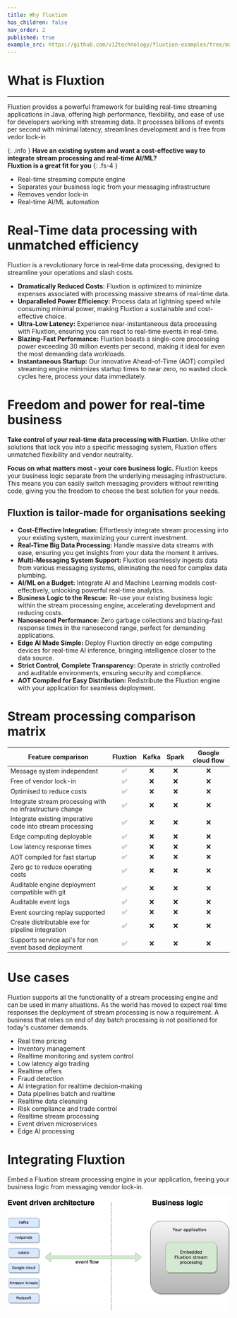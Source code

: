 ```yaml
---
title: Why fluxtion
has_children: false
nav_order: 2
published: true
example_src: https://github.com/v12technology/fluxtion-examples/tree/main/imperative-helloworld/src/main/java/com/fluxtion/example/imperative/helloworld
---
```


# What is Fluxtion

---

Fluxtion provides a powerful framework for building real-time streaming applications in Java, offering high performance, 
flexibility, and ease of use for developers working with streaming data. It processes billions of events per second with 
minimal latency, streamlines development and is free from vedor lock-in

{: .info }
**Have an existing system and want a cost-effective way to integrate stream processing and real-time AI/ML? <br/>
Fluxtion is a great fit for you**
{: .fs-4 }

* Real-time streaming compute engine <br/>
* Separates your business logic from your messaging infrastructure <br/>
* Removes vendor lock-in <br/>
* Real-time AI/ML automation <br/>

# Real-Time data processing with unmatched efficiency

Fluxtion is a revolutionary force in real-time data processing, designed to streamline your operations and slash costs.

* **Dramatically Reduced Costs:** Fluxtion is optimized to minimize expenses associated with processing massive streams of real-time data.
* **Unparalleled Power Efficiency:** Process data at lightning speed while consuming minimal power, making Fluxtion a sustainable and cost-effective choice.
* **Ultra-Low Latency:** Experience near-instantaneous data processing with Fluxtion, ensuring you can react to real-time events in real-time.
* **Blazing-Fast Performance:** Fluxtion boasts a single-core processing power exceeding 30 million events per second, making it ideal for even the most demanding data workloads.
* **Instantaneous Startup:** Our innovative Ahead-of-Time (AOT) compiled streaming engine minimizes startup times to near zero, no wasted clock cycles here, process your data immediately.



# Freedom and power for real-time business

**Take control of your real-time data processing with Fluxtion.** Unlike other solutions that lock you into a specific 
messaging system, Fluxtion offers unmatched flexibility and vendor neutrality.

**Focus on what matters most - your core business logic.**  Fluxtion keeps your business logic separate from the underlying 
messaging infrastructure. This means you can easily switch messaging providers without rewriting code, giving you the 
freedom to choose the best solution for your needs.


## Fluxtion is tailor-made for organisations seeking

* **Cost-Effective Integration:** Effortlessly integrate stream processing into your existing system, maximizing your current investment.
* **Real-Time Big Data Processing:** Handle massive data streams with ease, ensuring you get insights from your data the moment it arrives.
* **Multi-Messaging System Support:** Fluxtion seamlessly ingests data from various messaging systems, eliminating the need for complex data plumbing.
* **AI/ML on a Budget:** Integrate AI and Machine Learning models cost-effectively, unlocking powerful real-time analytics.
* **Business Logic to the Rescue:** Re-use your existing business logic within the stream processing engine, accelerating development and reducing costs.
* **Nanosecond Performance:** Zero garbage collections and blazing-fast response times in the nanosecond range, perfect for demanding applications.
* **Edge AI Made Simple:** Deploy Fluxtion directly on edge computing devices for real-time AI inference, bringing intelligence closer to the data source.
* **Strict Control, Complete Transparency:** Operate in strictly controlled and auditable environments, ensuring security and compliance.
* **AOT Compiled for Easy Distribution:** Redistribute the Fluxtion engine with your application for seamless deployment.

# Stream processing comparison matrix

| Feature comparison                                        | Fluxtion | Kafka | Spark | Google cloud flow |
|-----------------------------------------------------------|:--------:|:-----:|:-----:|:-----------------:|
| Message system independent                                |    ✅     |   ❌   |   ❌   |         ❌         |
| Free of vendor lock-in                                    |    ✅     |   ❌   |   ❌   |         ❌         |
| Optimised to reduce costs                                 |    ✅     |   ❌   |   ❌   |         ❌         |
| Integrate stream processing with no infrastructure change |    ✅     |   ❌   |   ❌   |         ❌         |  
| Integrate existing imperative code into stream processing |    ✅     |   ❌   |   ❌   |         ❌         |  
| Edge computing deployable                                 |    ✅     |   ❌   |   ❌   |         ❌         |
| Low latency response times                                |    ✅     |   ❌   |   ❌   |         ❌         |
| AOT compiled for fast startup                             |    ✅     |   ❌   |   ❌   |         ❌         |
| Zero gc to reduce operating costs                         |    ✅     |   ❌   |   ❌   |         ❌         |  
| Auditable engine deployment compatible with git           |    ✅     |   ❌   |   ❌   |         ❌         |  
| Auditable event logs                                      |    ✅     |   ❌   |   ❌   |         ❌         |  
| Event sourcing replay supported                           |    ✅     |   ❌   |   ❌   |         ❌         |  
| Create distributable exe for pipeline integration         |    ✅     |   ❌   |   ❌   |         ❌         |  
| Supports service api's for non event based deployment     |    ✅     |   ❌   |   ❌   |         ❌         |  


# Use cases

Fluxtion supports all the functionality of a stream processing engine and can be used in many situations. As the world
has moved to expect real time responses the deployment of stream processing is now a requirement. A business 
that relies on end of day batch processing is not positioned for today's customer demands.

* Real time pricing
* Inventory management
* Realtime monitoring and system control
* Low latency algo trading
* Realtime offers
* Fraud detection
* AI integration for realtime decision-making
* Data pipelines batch and realtime
* Realtime data cleansing
* Risk compliance and trade control
* Realtime stream processing
* Event driven microservices
* Edge AI processing

# Integrating Fluxtion
Embed a Fluxtion stream processing engine in your application, freeing your business logic from messaging vendor lock-in.

![](../images/embedding-fluxtion.png)
